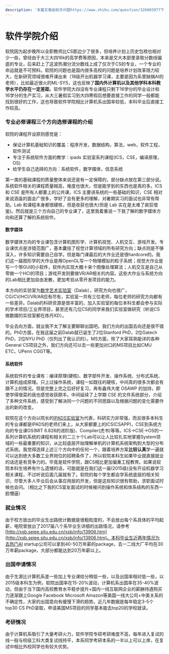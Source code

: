 ```yaml
---
description: '本篇文章由知乎问题https://www.zhihu.com/question/326603977下所有回答整合而来'
---
```


# 软件学院介绍

软院因为起步晚所以全职教师比CS那边少了很多，但培养计划上历史包袱也相对少一些，曾经由于大三大四16k的高学费等原因，本来是交大本部里录取分数线偏底的专业，后来赶上了这波热潮分流分数线上成了仅次于CS的专业，一个专业的命运就是不可预料。软院的问题也是国内很多高校的问题是培养计划改革阻力较大，在新研究领域很难开课出来（18级开出机器学习课，主要是因为系里缺搞AI的老师），比如最近很火的ML-SYS，这也反映了**国内外计算机以及其他学科本科教学水平仍存在一定差距**。软件学院大四没有专业课程只剩下16学分的毕业设计和16学分的生产实习，从大三暑假实习到大四寒假后想要直接工作的同学一般都能找到很好的工作，这也导致软件学院相比计算机系出国率较低，本科毕业后直接工作较高。

### 专业必修课程三个方向选修课程的介绍

软院的课程开设原则感觉是：

* 保证计算机基础知识的覆盖：程序开发，数据结构，算法，web，软件工程，软件测试
* 专注于系统软件方面的教学：ipads 实验室系列课程\(ICS，CSE，编译原理，OS\)
* 给学生自己选择的方向：系统软件，数字媒体，信息系统

第一类的基础课程的质量整体来说还是有一定保障的，部分缺点放在第三部分说。系统软件相关的课程质量贼高，难度也很大，但是能学到的东西也是真的多。ICS 和 CSE 是所有人都要上的公共课，ICS 主要讲系统的一些基础的知识，CSE 相对来说涵盖的面会广很多，学好了会有更多的理解，对暑期实习的面试也非常有帮助。Lab 和课程本身都很硬核，但是收获也很大\(但是 Lab 实在是太难了疯狂借鉴\)。然后就是三个方向自己的专业课了，这里我着重说一下我了解的数字媒体方向和还算了解的系统软件。

#### **数字媒体**

数字媒体方向的专业课包含计算机图形学、计算机视觉、人机交互、游戏开发。专业课优点是涉猎范围广，基本囊括了视觉计算领域的所有研究方向；缺点则是不够深入，许多知识需要自己自学。但是每门课最后的大作业还是很hardcore的。我们这一届图形学的大作业是用OpenGL写一个物理模拟的粒子系统；视觉大作业是写一个带GUI的小软件，软件内实现大概十来个图像处理算法；人机交互是自己从零做一个HCI的项目；游戏开发则要做VR/AR相关的内容。这些大作业与系统方向的Lab相比更加自由发散，更加考验从零开发项目的能力。

本方向的实验室为[数字艺术实验室](https://link.zhihu.com/?target=http%3A//dalab.se.sjtu.edu.cn/www/home/)（Dalab），研究方向也很广，CG/CV/HCI/VR/AR应有尽有，实验室一共有三位老师，每位老师的研究方向都有一些差异。Dalab的科研资源是很丰富的，加入实验室的每位本科生都会参与实际的学术项目/工业界项目，甚至还有几位CS的同学来我们实验室做研究（听说CS做数媒的实验室都在炼丹XD）。

毕业去向方面，就业我不太了解主要聊聊出国吧。我们方向的出国去向还是很不错的。PhD方面，在我这届之前Dalab就已诞生了2位Stanford PhD，2位Gatech PhD，2位NYU PhD（仅列出了我认识的）。MS方面，除了大家耳熟能详的各种General CS项目之外，我们方向还可以去一些更加对口的MS项目比如CMU ETC，UPenn CGGT等。

#### **系统软件**

系统软件的专业课有：编译原理\(硬核\)、数字部件开发、操作系统、分布式系统、计算机组成原理。只上过操作系统，课程一如既往的硬核，中间真的很多次都会有跟不上的情况。但是完整上完之后好好复习，再有鑫伟大佬 OSAWP 的加持，即使学得很菜的我也感觉收获颇丰。中间延续了上学期 CSE 的文件系统部分，介绍了多种文件系统，感受到了解决同一个问题的不同思路以及根据问题的变化需要作出的新的改变。

软院在这个方向以院长的[IPADS实验室](https://link.zhihu.com/?target=https%3A//ipads.se.sjtu.edu.cn/zh/)为代表，科研实力非常强，而且很多本科生的专业课都是IPADS的老师们来上，从大家都要上的ICS\(CSAPP\)，CSE到系统方向的专业课OS\(MIT 6.828的进阶版\)、Compiler\(虎书\)等等。ICS-&gt;CSE-&gt;OS的一系列计算机系统的课程和相关的二三十个Lab可以让人比较扎实地掌握System领域的一些最重要的知识，从比较底层开始理解单机的计算机系统架构到大型的分布式系统。我觉得选择上述三个方向中的任何一个，跟着培养方案**比较认真**学一遍就可以达到绝大多数工业界岗位的招聘条件了，所以软院本科生如果毕业就直接就业的话还是有竞争力的。毕竟是软件学院，跟CS相比更加偏重工程教育。如果说软院本科生培养有什么遗憾的话，可能就是在我们这一届\(2015级\)没有开设机器学习相关课程，不过听说后面几届就有了。软院的每个学生都会学系统底层的相关知识，尽管大多人毕业后会从事应用层的开发，但是这些知识很有帮助，求职面试时候也会问。（相比之下我的CS室友面试的时候被问到操作系统和体系结构的东西一脸懵逼）

### 就业情况

由于校方放出的毕业生出路统计数据是很粗粒度的，不会放出每个系具体的平均起薪，电院曾放出了2017届八个系毕业生详细的出路情况，请参考[http://xsb.seiee.sjtu.edu.cn/xsb/info/13906.htm](http://xsb.seiee.sjtu.edu.cn/xsb/info/13906.htm)。本科毕业生近两年情况为去热门AI startup公司可以拿到40-50万年薪的package，去一二线大厂平均在30万年薪package，大部分都能达到20万年薪以上。

### 出国申请情况

由于生源比计算机系差一些加上专业课给分稍低一些，以及出国率相对低一些，以2015级本科生为例，软院出国率在15-20%波动，计算机系出国率在35-40%波动，但由于当下国内高校教育水平稳步提升+国内一线互联网企业的薪酬待遇购买力逐渐跟上Google Facebook Microsoft Amazon等美国一线大公司+中美关系的不确定性，大家的出国意向有缓慢下滑的趋势。近几年数据是每年稳定3-5个top30 CS PhD录取，申请美国MS项目的同学基本能去top20的学校就读。

### 考研情况

由于计算机系吸引了大量考研火力，软件学院专硕考研难度不高，每年进入复试的线一般与校级工科大类复试线持平，本系同学考研本系的一半以上可以上岸，在复试中相比外校同学也有较大优势。

